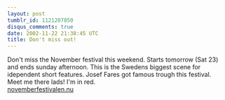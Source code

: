 ```yaml
---
layout: post
tumblr_id: 1121207850
disqus_comments: true
date: 2002-11-22 21:38:45 UTC
title: Don't miss out!
---
```


Don't miss the November festival this weekend. Starts tomorrow (Sat 23) and ends sunday afternoon. This is the Swedens biggest scene for idependent short features. Josef Fares got famous trough this festival. 
<br/>
Meet me there lads! I'm in red.
<br/>
<a href="http://www.novemberfestivalen.nu" target="_blank">novemberfestivalen.nu</a>
